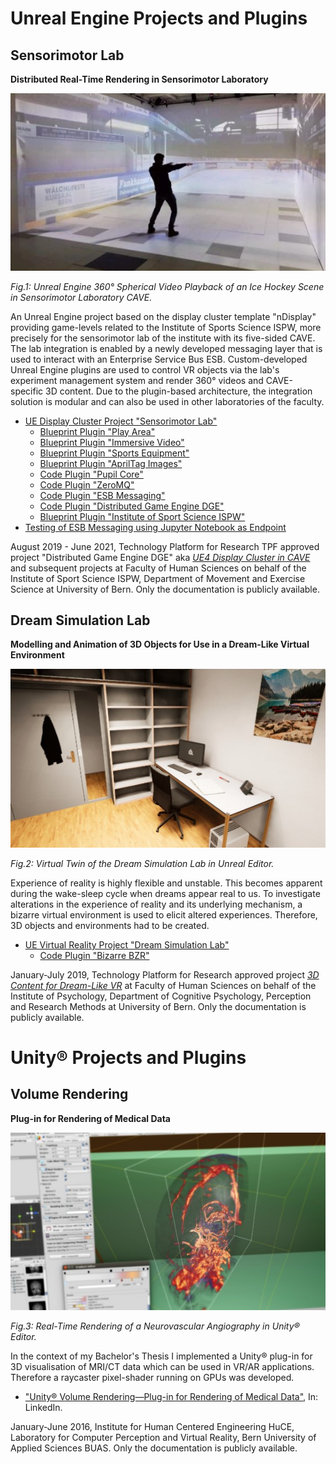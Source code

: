 # Unreal Engine Projects and Plugins

## Sensorimotor Lab

**Distributed Real-Time Rendering in Sensorimotor Laboratory**

![Unreal Engine 360° Spherical Video Playback of Ice Hockey Scene in Sensorimotor Laboratory CAVE.](TeaserSensorimotorLab.jpg "Unreal Engine 360° Spherical Video Playback of Ice Hockey Scene in Sensorimotor Laboratory CAVE.")
<p><em>Fig.1: Unreal Engine 360° Spherical Video Playback of an Ice Hockey Scene in Sensorimotor Laboratory CAVE.</em></p>

An Unreal Engine project based on the display cluster template "nDisplay" providing game-levels related to the Institute of Sports Science ISPW, more precisely for the sensorimotor lab of the institute with its five-sided CAVE. The lab integration is enabled by a newly developed messaging layer that is used to interact with an Enterprise Service Bus ESB. Custom-developed Unreal Engine plugins are used to control VR objects via the lab's experiment management system and render 360° videos and CAVE-specific 3D content. Due to the plugin-based architecture, the integration solution is modular and can also be used in other laboratories of the faculty.

* [UE Display Cluster Project "Sensorimotor Lab"](SensorimotorLab)
  * [Blueprint Plugin "Play Area"](PlayArea)
  * [Blueprint Plugin "Immersive Video"](ImmersiveVideo)
  * [Blueprint Plugin "Sports Equipment"](SportsEquipment)
  * [Blueprint Plugin "AprilTag Images"](AprilTagImages)
  * [Code Plugin "Pupil Core"](Pupil)
  * [Code Plugin "ZeroMQ"](ZeroMQ)
  * [Code Plugin "ESB Messaging"](ESBMessaging)
  * [Code Plugin "Distributed Game Engine DGE"](DGE)
  * [Blueprint Plugin "Institute of Sport Science ISPW"](ISPW)
* [Testing of ESB Messaging using Jupyter Notebook as Endpoint](ISPW/Testing/)

August 2019 - June 2021, Technology Platform for Research TPF approved project "Distributed Game Engine DGE" aka [*UE4 Display Cluster in CAVE*](https://www.tpf.philhum.unibe.ch/portfolio/ue4DisplayCluster) and subsequent projects at Faculty of Human Sciences on behalf of the Institute of Sport Science ISPW, Department of Movement and Exercise Science at University of Bern. Only the documentation is publicly available.

## Dream Simulation Lab

**Modelling and Animation of 3D Objects for Use in a Dream-Like Virtual Environment**

![Virtual Twin of the Dream Simulation Lab in Unreal Editor.](TeaserDreamSimLab.jpg "Virtual Twin of the Dream Simulation Lab in Unreal Editor.")
<p><em>Fig.2: Virtual Twin of the Dream Simulation Lab in Unreal Editor.</em></p>

Experience of reality is highly flexible and unstable. This becomes apparent during the wake-sleep cycle when dreams appear real to us. To investigate alterations in the experience of reality and its underlying mechanism, a bizarre virtual environment is used to elicit altered experiences. Therefore, 3D objects and environments had to be created.

* [UE Virtual Reality Project "Dream Simulation Lab"](DreamSimLab)
  <!-- * [Content Plugin "Virtual Learning Attendance VIRLA"](VIRLA) -->
  * [Code Plugin "Bizarre BZR"](BZR)

January-July 2019, Technology Platform for Research approved project [*3D Content for Dream-Like VR*](https://www.tpf.philhum.unibe.ch/portfolio/dreamLikeVR) at Faculty of Human Sciences on behalf of the Institute of Psychology, Department of Cognitive Psychology, Perception and Research Methods at University of Bern. Only the documentation is publicly available.

# Unity® Projects and Plugins

## Volume Rendering

**Plug-in for Rendering of Medical Data**

![Real-Time Rendering of a Neurovascular Angiography in Unity Editor.](TeaserVolumeRendering.jpg "Real-Time Rendering of a Neurovascular Angiography in Unity Editor.")
<p><em>Fig.3: Real-Time Rendering of a Neurovascular Angiography in Unity® Editor.</em></p>

In the context of my Bachelor's Thesis I implemented a Unity® plug-in for 3D visualisation of MRI/CT data which can be used in VR/AR applications. Therefore a raycaster pixel-shader running on GPUs was developed.

* ["Unity® Volume Rendering—Plug-in for Rendering of Medical Data"](https://www.linkedin.com/pulse/unity-volume-rendering-roland-bruggmann/), In: LinkedIn.

January-June 2016, Institute for Human Centered Engineering HuCE, Laboratory for Computer Perception and Virtual Reality, Bern University of Applied Sciences BUAS. Only the documentation is publicly available.
